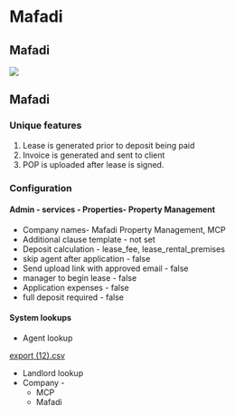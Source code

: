 # Mafadi

## Mafadi

![](https://t2180180.p.clickup-attachments.com/t2180180/ffa0d234-a41e-41d9-a610-54af9ae35757/leasehub%20client%20flows%20-%20Mafadi.jpg)

## Mafadi

### Unique features

1. Lease is generated prior to deposit being paid
2. Invoice is generated and sent to client
3. POP is uploaded after lease is signed.

### Configuration

#### Admin - services - Properties- Property Management

* Company names- Mafadi Property Management, MCP
* Additional clause template - not set
* Deposit calculation - lease\_fee, lease\_rental\_premises
* skip agent after application - false
* Send upload link with approved email - false
* manager to begin lease - false
* Application expenses - false
* full deposit required - false

#### System lookups

* Agent lookup

[export (12).csv](https://t2180180.p.clickup-attachments.com/t2180180/6ee972bb-149e-4ffa-9ece-a4b24e91d188/export%20\(12\).csv)

* Landlord lookup
* Company -
  * MCP
  * Mafadi
